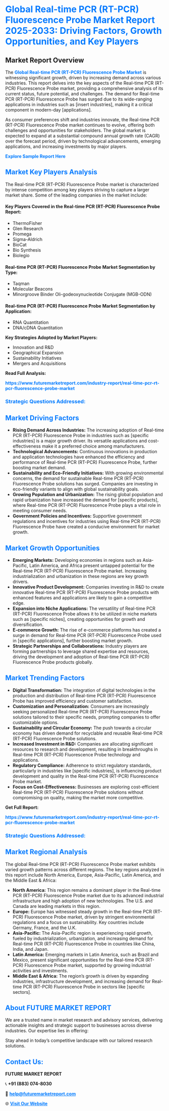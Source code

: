 <h1 style="color: #007BFF;">Global Real-time PCR (RT-PCR) Fluorescence Probe Market Report 2025-2033: Driving Factors, Growth Opportunities, and Key Players</h1>

<section id="overview">
<h2>Market Report Overview</h2>
<p>The <a href="https://www.futuremarketreport.com/industry-report/real-time-pcr-rt-pcr-fluorescence-probe-market" style="color: #007BFF; text-decoration: none;"><strong>Global Real-time PCR (RT-PCR) Fluorescence Probe Market</strong></a> is witnessing significant growth, driven by increasing demand across various industries. This report delves into the key aspects of the Real-time PCR (RT-PCR) Fluorescence Probe market, providing a comprehensive analysis of its current status, future potential, and challenges. The demand for Real-time PCR (RT-PCR) Fluorescence Probe has surged due to its wide-ranging applications in industries such as [insert industries], making it a critical component in modern-day [applications].</p>
<p>As consumer preferences shift and industries innovate, the Real-time PCR (RT-PCR) Fluorescence Probe market continues to evolve, offering both challenges and opportunities for stakeholders. The global market is expected to expand at a substantial compound annual growth rate (CAGR) over the forecast period, driven by technological advancements, emerging applications, and increasing investments by major players.</p>
</section>

<section id="overview">
<p><a href="https://www.futuremarketreport.com/request-sample/reportId=27723" style="color: #007BFF; text-decoration: none;"><strong>Explore Sample Report Here</strong></a></p>
</section>

<section id="key-players">
<h2 style="color: #007BFF;">Market Key Players Analysis</h2>
<p>The Real-time PCR (RT-PCR) Fluorescence Probe market is characterized by intense competition among key players striving to capture a larger market share. Some of the leading companies in the market include:</p>
<h4>Key Players Covered in the Real-time PCR (RT-PCR) Fluorescence Probe Report:</h4>
<ul><li>ThermoFisher</li><li>Glen Research</li><li>Promega</li><li>Sigma-Aldrich</li><li>BioCat</li><li>Bio Synthesis</li><li>Biolegio</li></ul>
<h4>Real-time PCR (RT-PCR) Fluorescence Probe Market Segmentation by Type:</h4>
<ul><li>Taqman</li><li>Molecular Beacons</li><li>Minorgroove Binder Oli-godeoxynucleotide Conjugate (MGB-ODN)</li></ul>

<h4>Real-time PCR (RT-PCR) Fluorescence Probe Market Segmentation by Application:</h4>
<ul><li>RNA Quantitation</li><li>DNA/cDNA Quantitation</li></ul>
<p><strong>Key Strategies Adopted by Market Players:</strong></p>
<ul>
<li>Innovation and R&D</li>
<li>Geographical Expansion</li>
<li>Sustainability Initiatives</li>
<li>Mergers and Acquisitions</li>
</ul>
</section>

<section>
<p><strong>Read Full Analysis: </strong></p><a href="https://www.futuremarketreport.com/industry-report/real-time-pcr-rt-pcr-fluorescence-probe-market" style="color: #007BFF; text-decoration: none;"><strong>https://www.futuremarketreport.com/industry-report/real-time-pcr-rt-pcr-fluorescence-probe-market</strong></a>
<h3 style="color: #007BFF;">Strategic Questions Addressed:</h3>
</section>

<section id="driving-factors">
<h2 style="color: #007BFF;">Market Driving Factors</h2>
<ul>
<li><strong>Rising Demand Across Industries:</strong> The increasing adoption of Real-time PCR (RT-PCR) Fluorescence Probe in industries such as [specific industries] is a major growth driver. Its versatile applications and cost-effectiveness make it a preferred choice among manufacturers.</li>
<li><strong>Technological Advancements:</strong> Continuous innovations in production and application technologies have enhanced the efficiency and performance of Real-time PCR (RT-PCR) Fluorescence Probe, further boosting market demand.</li>
<li><strong>Sustainability and Eco-Friendly Initiatives:</strong> With growing environmental concerns, the demand for sustainable Real-time PCR (RT-PCR) Fluorescence Probe solutions has surged. Companies are investing in eco-friendly variants to align with global sustainability goals.</li>
<li><strong>Growing Population and Urbanization:</strong> The rising global population and rapid urbanization have increased the demand for [specific products], where Real-time PCR (RT-PCR) Fluorescence Probe plays a vital role in meeting consumer needs.</li>
<li><strong>Government Policies and Incentives:</strong> Supportive government regulations and incentives for industries using Real-time PCR (RT-PCR) Fluorescence Probe have created a conducive environment for market growth.</li>
</ul>
</section>

<section id="growth-opportunities">
<h2 style="color: #007BFF;">Market Growth Opportunities</h2>
<ul>
<li><strong>Emerging Markets:</strong> Developing economies in regions such as Asia-Pacific, Latin America, and Africa present untapped potential for the Real-time PCR (RT-PCR) Fluorescence Probe market. Increasing industrialization and urbanization in these regions are key growth drivers.</li>
<li><strong>Innovative Product Development:</strong> Companies investing in R&D to create innovative Real-time PCR (RT-PCR) Fluorescence Probe products with enhanced features and applications are likely to gain a competitive edge.</li>
<li><strong>Expansion into Niche Applications:</strong> The versatility of Real-time PCR (RT-PCR) Fluorescence Probe allows it to be utilized in niche markets such as [specific niches], creating opportunities for growth and diversification.</li>
<li><strong>E-commerce Growth:</strong> The rise of e-commerce platforms has created a surge in demand for Real-time PCR (RT-PCR) Fluorescence Probe used in [specific applications], further boosting market growth.</li>
<li><strong>Strategic Partnerships and Collaborations:</strong> Industry players are forming partnerships to leverage shared expertise and resources, driving the development and adoption of Real-time PCR (RT-PCR) Fluorescence Probe products globally.</li>
</ul>
</section>

<section id="trending-factors">
<h2 style="color: #007BFF;">Market Trending Factors</h2>
<ul>
<li><strong>Digital Transformation:</strong> The integration of digital technologies in the production and distribution of Real-time PCR (RT-PCR) Fluorescence Probe has improved efficiency and customer satisfaction.</li>
<li><strong>Customization and Personalization:</strong> Consumers are increasingly seeking personalized Real-time PCR (RT-PCR) Fluorescence Probe solutions tailored to their specific needs, prompting companies to offer customizable options.</li>
<li><strong>Sustainability and Circular Economy:</strong> The push towards a circular economy has driven demand for recyclable and reusable Real-time PCR (RT-PCR) Fluorescence Probe solutions.</li>
<li><strong>Increased Investment in R&D:</strong> Companies are allocating significant resources to research and development, resulting in breakthroughs in Real-time PCR (RT-PCR) Fluorescence Probe technology and applications.</li>
<li><strong>Regulatory Compliance:</strong> Adherence to strict regulatory standards, particularly in industries like [specific industries], is influencing product development and quality in the Real-time PCR (RT-PCR) Fluorescence Probe market.</li>
<li><strong>Focus on Cost-Effectiveness:</strong> Businesses are exploring cost-efficient Real-time PCR (RT-PCR) Fluorescence Probe solutions without compromising on quality, making the market more competitive.</li>
</ul>
</section>

<section>
<p><strong>Get Full Report: </strong></p><a href="https://www.futuremarketreport.com/industry-report/real-time-pcr-rt-pcr-fluorescence-probe-market" style="color: #007BFF; text-decoration: none;"><strong>https://www.futuremarketreport.com/industry-report/real-time-pcr-rt-pcr-fluorescence-probe-market</strong></a>
<h3 style="color: #007BFF;">Strategic Questions Addressed:</h3>
</section>


<section id="regional-analysis">
<h2 style="color: #007BFF;">Market Regional Analysis</h2>
<p>The global Real-time PCR (RT-PCR) Fluorescence Probe market exhibits varied growth patterns across different regions. The key regions analyzed in this report include North America, Europe, Asia-Pacific, Latin America, and the Middle East & Africa:</p>
<ul>
<li><strong>North America:</strong> This region remains a dominant player in the Real-time PCR (RT-PCR) Fluorescence Probe market due to its advanced industrial infrastructure and high adoption of new technologies. The U.S. and Canada are leading markets in this region.</li>
<li><strong>Europe:</strong> Europe has witnessed steady growth in the Real-time PCR (RT-PCR) Fluorescence Probe market, driven by stringent environmental regulations and a focus on sustainability. Key countries include Germany, France, and the U.K.</li>
<li><strong>Asia-Pacific:</strong> The Asia-Pacific region is experiencing rapid growth, fueled by industrialization, urbanization, and increasing demand for Real-time PCR (RT-PCR) Fluorescence Probe in countries like China, India, and Japan.</li>
<li><strong>Latin America:</strong> Emerging markets in Latin America, such as Brazil and Mexico, present significant opportunities for the Real-time PCR (RT-PCR) Fluorescence Probe market, supported by growing industrial activities and investments.</li>
<li><strong>Middle East & Africa:</strong> The region’s growth is driven by expanding industries, infrastructure development, and increasing demand for Real-time PCR (RT-PCR) Fluorescence Probe in sectors like [specific sectors].</li>
</ul>
</section>

<footer>
<h2 style="color: #007BFF;">About FUTURE MARKET REPORT</h2>
<p>We are a trusted name in market research and advisory services, delivering actionable insights and strategic support to businesses across diverse industries. Our expertise lies in offering:</p>

<p>Stay ahead in today’s competitive landscape with our tailored research solutions.</p>

<h2 style="color: #007BFF;">Contact Us:</h2>
<p><strong>FUTURE MARKET REPORT</strong></p>
<p>📞 <strong>+91 (883) 074-8030</strong></p>
<p>📧 <strong><a href="mailto:help@futuremarketreport.com" style="color: #007BFF;">help@futuremarketreport.com</a></strong></p>
<p>🌐 <strong><a href="https://www.futuremarketreport.com/" style="color: #007BFF;">Visit Our Website</a></strong></p>
</footer>